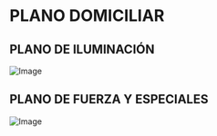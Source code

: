 # PLANO DOMICILIAR  

## PLANO DE ILUMINACIÓN
![Image](https://github.com/user-attachments/assets/2c5b4b14-6355-45e8-86e9-e16f2a345e4f)

## PLANO DE FUERZA Y ESPECIALES
![Image](https://github.com/user-attachments/assets/518e8f41-dc33-4530-90d7-6ddf8ea7c007)
